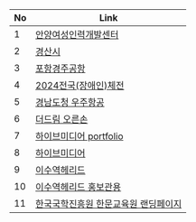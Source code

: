 | No | Link |
| ------------ | ------------- |
| 1 | <a href="https://onlinepage.co.kr/1bsb/default/">  안양여성인력개발센터 </a>  |
| 2 | <a href="https://onlinepage.co.kr/1bsb/default2/"> 경산시 </a>  |
| 3 | <a href="https://onlinepage.co.kr/1bsb/default3/"> 포항경주공항 </a>  |
| 4 | <a href="https://onlinepage.co.kr/1bsb/default4/"> 2024전국(장애인)체전 </a>  |
| 5 | <a href="https://onlinepage.co.kr/1bsb/default5/"> 경남도청 우주항공 </a>  |
| 6 | <a href="https://onlinepage.co.kr/1bsb/default6/"> 더드림 오른손 </a>  |
| 7 | <a href="https://hivemedia.co.kr/portfolio/portfolio_t.php"> 하이브미디어 portfolio </a>  |
| 8 | <a href="https://hivemedia.co.kr/portfolio/portfolio.php"> 하이브미디어 </a>  |
| 9 | <a href="https://isu-helead.com/"> 이수역헤리드 </a>  |
| 10 | <a href="https://is-helead.com/index.php"> 이수역헤리드 홍보관용  </a>  |
| 11 | <a href="https://onlinepage.co.kr/1bsb/default9/"> 한국국학진흥원 한문교육원 랜딩페이지 </a>  |


